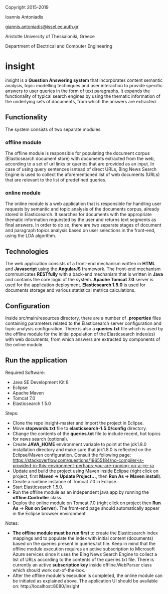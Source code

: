 Copyright 2015-2019

Ioannis Antoniadis

<giannis.antoniadis@issel.ee.auth.gr>

Aristotle University of Thessaloniki, Greece

Department of Electrical and Computer Engineering

# insight
insight is a **Question Answering system** that incorporates content semantic analysis, topic modelling techniques and user interaction to provide specific answers to user queries in the form of text paragraphs. It expands the functionality of typical search engines by using the thematic information of the underlying sets of documents, from which the answers are extracted.

## Functionality
The system consists of two separate modules.
### offline module
The offline module is responsible for populating the document corpus (Elasticsearch document store) with documents extracted from the web, according to a set of url links or queries that are provided as an input. In case of using query sentences isntead of direct URLs, Bing News Search Engine is used to collect the aforementioned list of web documents (URLs) that are relevant to the list of predefined queries.

### online module
The online module is a web application that is responsible for handling user requests by semantic and topic analysis of the documents corpus, already stored in Elasticsearch. It searches for documents with the appropriate thematic information requested by the user and returns text segments as final answers. In order to do so, there are two separate stages of document and paragraph topics analysis based on user selections in the front-end, using the LDA algorithm.

## Technologies
The web application consists of a front-end mechanism written in **HTML** and **Javascript** using the **AngularJS** framework. The front-end mechanism communicates **RESTfully** with a back-end mechanism that is written in **Java** and contains the core logic of the system. **Apache Tomcat 7.0** server is used for the application deployment. **Elasticsearch 1.5.0** is used for documents storage and various statistical metrics calculations.

## Configuration
Inside src/main/resources directory, there are a number of **.properties** files containing parameters related to the Elasticsearch server configuration and topic analysis configuration. There is also a **queries.txt** file which is used by the offline module for the initial population of the Elasticsearch index(es) with web documents, from which answers are extracted by components of the online module.

## Run the application
Required Software: 
* Java SE Development Kit 8
* Eclipse
* Apache Maven
* Tomcat 7.0
* Elasticsearch 1.5.0

Steps:
* Clone the repo insight-master and import the project in Eclipse.
* Move **stopwords.txt** file to **elasticsearch-1.5.0/config** directory.
* Change the contents of the **queries.txt** file to include recent, hot topics for news search (optional).
* Create **JAVA_HOME** environment variable to point at the jdk1.8.0 installation directory and make sure that jdk1.8.0 is reflected on the Eclipse/Maven configuration. Consult the following page:
https://stackoverflow.com/questions/19655184/no-compiler-is-provided-in-this-environment-perhaps-you-are-running-on-a-jre-ra
* Update and build the project using Maven inside Eclipse (right click on project, first **Maven -> Update Project...**, then **Run As -> Maven install**).
* Create a runtime instance of Tomcat 7.0 in Eclipse.
* Start Elasticsearch 1.5.0.
* Run the offline module as an independent java app by running the **offline.Controller** class.
* Deploy the online module on Tomcat 7.0 (right click on project then **Run As** -> **Run on Server**). The front-end page should automatically appear in the Eclipse browser environment.

Notes:
* **The offline module must be run first** to create the Elasticsearch index mappings and to populate the index with initial content (documents) based on the queries present in queries.txt file. Keep in mind that the offline module execution requires an active subscription to Microsoft Azure services since it uses the Bing News Search Engine to collect a list of URLs according to the contents of the queries.txt file. There is currently an active **subscription key**  inside offline.WebParser class which should work out-of-the-box.
* After the offline module's execution is completed, the online module can be initiated as explained above. The application UI should be available on: http://localhost:8080/insight
